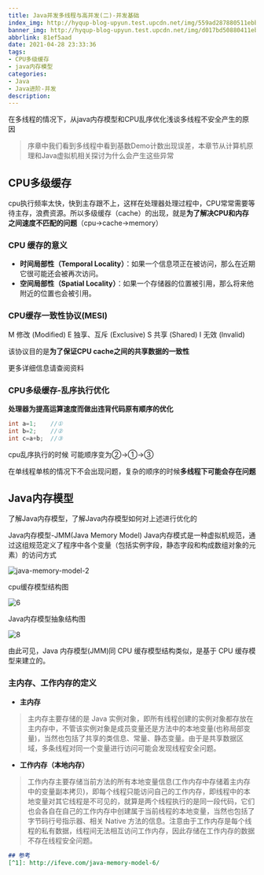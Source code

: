 ```yaml
---
title: Java并发多线程与高并发(二)-并发基础
index_img: http://hyqup-blog-upyun.test.upcdn.net/img/559ad287880511ebb6edd017c2d2eca2.png
banner_img: http://hyqup-blog-upyun.test.upcdn.net/img/d017bd50880411ebb6edd017c2d2eca2.jpg
abbrlink: 81ef5aad
date: 2021-04-28 23:33:36
tags:
- CPU多级缓存
- java内存模型
categories:
- Java
- Java进阶-并发
description:
---
```


在多线程的情况下，从java内存模型和CPU乱序优化浅谈多线程不安全产生的原因

<!-- more -->

> 序章中我们看到多线程中看到基数Demo计数出现误差，本章节从计算机原理和Java虚拟机相关探讨为什么会产生这些异常

## CPU多级缓存

cpu执行频率太快，快到主存跟不上，这样在处理器处理过程中，CPU常常需要等待主存，浪费资源。所以多级缓存（cache）的出现，就是**为了解决CPU和内存之间速度不匹配的问题**（cpu->cache->memory）

### CPU 缓存的意义

- **时间局部性（Temporal Locality）**：如果一个信息项正在被访问，那么在近期它很可能还会被再次访问。
- **空间局部性（Spatial Locality）**：如果一个存储器的位置被引用，那么将来他附近的位置也会被引用。

### CPU缓存一致性协议(MESI)

M 修改 (Modified)  E 独享、互斥 (Exclusive) S 共享 (Shared) I 无效 (Invalid)

该协议目的是**为了保证CPU cache之间的共享数据的一致性**

更多详细信息请查阅资料

### CPU多级缓存-乱序执行优化

**处理器为提高运算速度而做出违背代码原有顺序的优化**

```java
int a=1;	//①
int b=2;	//②
int c=a+b;	//③
```

cpu乱序执行的时候 可能顺序变为②->①->③

在单线程单核的情况下不会出现问题，复杂的顺序的时候**多线程下可能会存在问题**

## Java内存模型

了解Java内存模型，了解Java内存模型如何对上述进行优化的

Java内存模型-JMM(Java Memory Model) Java内存模式是一种虚拟机规范，通过这组规范定义了程序中各个变量（包括实例字段，静态字段和构成数组对象的元素）的访问方式

![java-memory-model-2](http://hyqup-blog-upyun.test.upcdn.net/img/java-memory-model-2-1620570065967.png)

cpu缓存模型结构图

![6](http://hyqup-blog-upyun.test.upcdn.net/img/6.jpg)

Java内存模型抽象结构图

![8](http://hyqup-blog-upyun.test.upcdn.net/img/8.jpg)



由此可见，Java 内存模型(JMM)同 CPU 缓存模型结构类似，是基于 CPU 缓存模型来建立的。

### 主内存、工作内存的定义

- **主内存**

> 主内存主要存储的是 Java 实例对象，即所有线程创建的实例对象都存放在主内存中，不管该实例对象是成员变量还是方法中的本地变量(也称局部变量)，当然也包括了共享的类信息、常量、静态变量。由于是共享数据区域，多条线程对同一个变量进行访问可能会发现线程安全问题。

- **工作内存（本地内存）**

> 工作内存主要存储当前方法的所有本地变量信息(工作内存中存储着主内存中的变量副本拷贝)，即每个线程只能访问自己的工作内存，即线程中的本地变量对其它线程是不可见的，就算是两个线程执行的是同一段代码，它们也会各自在自己的工作内存中创建属于当前线程的本地变量，当然也包括了字节码行号指示器、相关 Native 方法的信息。注意由于工作内存是每个线程的私有数据，线程间无法相互访问工作内存，因此存储在工作内存的数据不存在线程安全问题。



```markdown
## 参考
[^1]: http://ifeve.com/java-memory-model-6/
```

